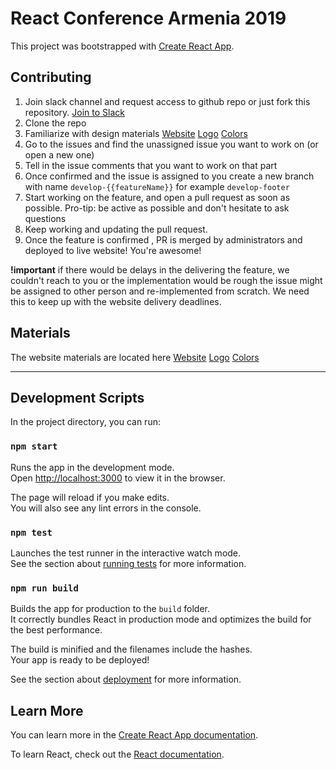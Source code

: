 # React Conference Armenia 2019

This project was bootstrapped with [Create React App](https://github.com/facebook/create-react-app).

## Contributing

1. Join slack channel and request access to github repo or just fork this repository. [Join to Slack](https://bit.ly/2TjRRXG)
1. Clone the repo
1. Familiarize with design materials [Website](https://drive.google.com/open?id=1uXK6XkCQsQssBhjYt53fJKleT0yIgrdT) [Logo](https://drive.google.com/open?id=1wCHxhLR3AJRkjEFXPIelF1eOHTiV05x6) [Colors](https://drive.google.com/open?id=1Q3q00Q_OEnxMbMmzdJmkWTnJmxDrZAxmjRCdMGomq6M)
1. Go to the issues and find the unassigned issue you want to work on (or open a new one)
1. Tell in the issue comments that you want to work on that part
1. Once confirmed and the issue is assigned to you create a new branch with name ```develop-{{featureName}}``` for example ```develop-footer```
1. Start working on the feature, and open a pull request as soon as possible. Pro-tip: be active as possible and don't hesitate to ask questions
1. Keep working and updating the pull request.
1. Once the feature is confirmed , PR is merged by administrators and deployed to live website! You're awesome!

**!important** if there would be delays in the delivering the feature, we couldn't reach to you or the implementation would be rough the issue might be assigned to other person and re-implemented from scratch. We need this to keep up with the website delivery deadlines. 

## Materials

The website materials are located here
[Website](https://drive.google.com/open?id=1uXK6XkCQsQssBhjYt53fJKleT0yIgrdT) 
[Logo](https://drive.google.com/open?id=1wCHxhLR3AJRkjEFXPIelF1eOHTiV05x6) 
[Colors](https://drive.google.com/open?id=1Q3q00Q_OEnxMbMmzdJmkWTnJmxDrZAxmjRCdMGomq6M)

--------


## Development Scripts

In the project directory, you can run:

### `npm start`

Runs the app in the development mode.<br>
Open [http://localhost:3000](http://localhost:3000) to view it in the browser.

The page will reload if you make edits.<br>
You will also see any lint errors in the console.

### `npm test`

Launches the test runner in the interactive watch mode.<br>
See the section about [running tests](https://facebook.github.io/create-react-app/docs/running-tests) for more information.

### `npm run build`

Builds the app for production to the `build` folder.<br>
It correctly bundles React in production mode and optimizes the build for the best performance.

The build is minified and the filenames include the hashes.<br>
Your app is ready to be deployed!

See the section about [deployment](https://facebook.github.io/create-react-app/docs/deployment) for more information.

## Learn More

You can learn more in the [Create React App documentation](https://facebook.github.io/create-react-app/docs/getting-started).

To learn React, check out the [React documentation](https://reactjs.org/).
